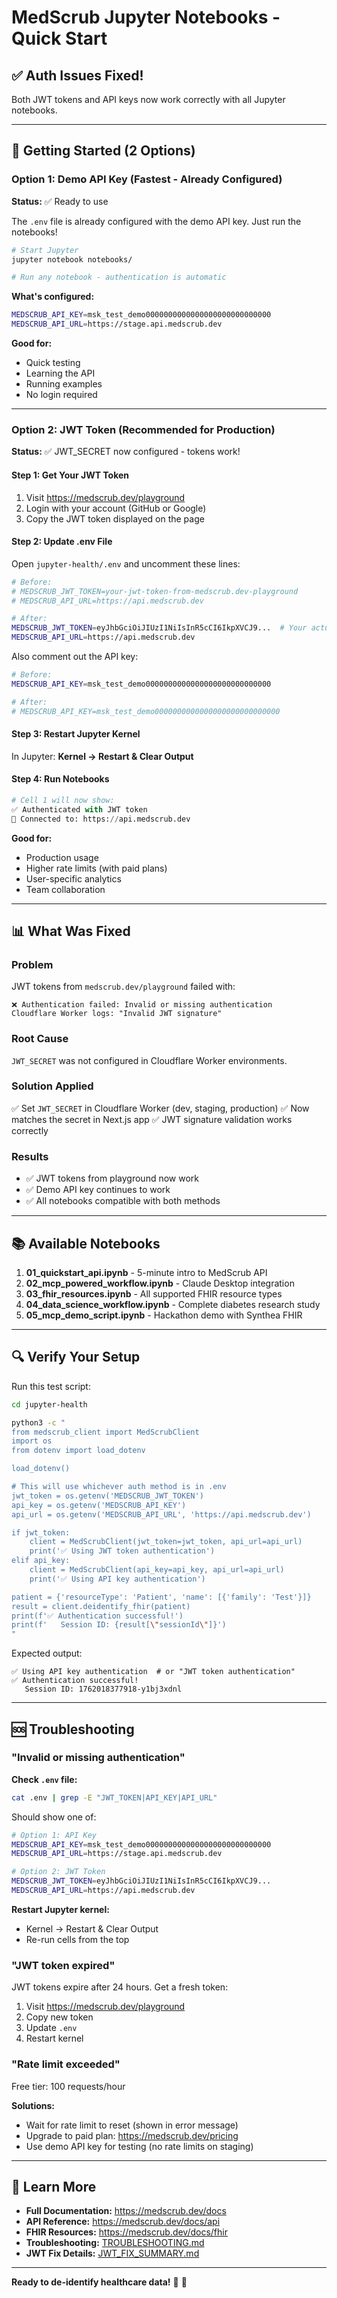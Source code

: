# MedScrub Jupyter Notebooks - Quick Start

## ✅ Auth Issues Fixed!

Both JWT tokens and API keys now work correctly with all Jupyter notebooks.

---

## 🚀 Getting Started (2 Options)

### Option 1: Demo API Key (Fastest - Already Configured)

**Status:** ✅ Ready to use

The `.env` file is already configured with the demo API key. Just run the notebooks!

```bash
# Start Jupyter
jupyter notebook notebooks/

# Run any notebook - authentication is automatic
```

**What's configured:**
```bash
MEDSCRUB_API_KEY=msk_test_demo0000000000000000000000000000
MEDSCRUB_API_URL=https://stage.api.medscrub.dev
```

**Good for:**
- Quick testing
- Learning the API
- Running examples
- No login required

---

### Option 2: JWT Token (Recommended for Production)

**Status:** ✅ JWT_SECRET now configured - tokens work!

#### Step 1: Get Your JWT Token

1. Visit https://medscrub.dev/playground
2. Login with your account (GitHub or Google)
3. Copy the JWT token displayed on the page

#### Step 2: Update .env File

Open `jupyter-health/.env` and uncomment these lines:

```bash
# Before:
# MEDSCRUB_JWT_TOKEN=your-jwt-token-from-medscrub.dev-playground
# MEDSCRUB_API_URL=https://api.medscrub.dev

# After:
MEDSCRUB_JWT_TOKEN=eyJhbGciOiJIUzI1NiIsInR5cCI6IkpXVCJ9...  # Your actual token
MEDSCRUB_API_URL=https://api.medscrub.dev
```

Also comment out the API key:

```bash
# Before:
MEDSCRUB_API_KEY=msk_test_demo0000000000000000000000000000

# After:
# MEDSCRUB_API_KEY=msk_test_demo0000000000000000000000000000
```

#### Step 3: Restart Jupyter Kernel

In Jupyter: **Kernel → Restart & Clear Output**

#### Step 4: Run Notebooks

```python
# Cell 1 will now show:
✅ Authenticated with JWT token
📡 Connected to: https://api.medscrub.dev
```

**Good for:**
- Production usage
- Higher rate limits (with paid plans)
- User-specific analytics
- Team collaboration

---

## 📊 What Was Fixed

### Problem
JWT tokens from `medscrub.dev/playground` failed with:
```
❌ Authentication failed: Invalid or missing authentication
Cloudflare Worker logs: "Invalid JWT signature"
```

### Root Cause
`JWT_SECRET` was not configured in Cloudflare Worker environments.

### Solution Applied
✅ Set `JWT_SECRET` in Cloudflare Worker (dev, staging, production)
✅ Now matches the secret in Next.js app
✅ JWT signature validation works correctly

### Results
- ✅ JWT tokens from playground now work
- ✅ Demo API key continues to work
- ✅ All notebooks compatible with both methods

---

## 📚 Available Notebooks

1. **01_quickstart_api.ipynb** - 5-minute intro to MedScrub API
2. **02_mcp_powered_workflow.ipynb** - Claude Desktop integration
3. **03_fhir_resources.ipynb** - All supported FHIR resource types
4. **04_data_science_workflow.ipynb** - Complete diabetes research study
5. **05_mcp_demo_script.ipynb** - Hackathon demo with Synthea FHIR

---

## 🔍 Verify Your Setup

Run this test script:

```bash
cd jupyter-health

python3 -c "
from medscrub_client import MedScrubClient
import os
from dotenv import load_dotenv

load_dotenv()

# This will use whichever auth method is in .env
jwt_token = os.getenv('MEDSCRUB_JWT_TOKEN')
api_key = os.getenv('MEDSCRUB_API_KEY')
api_url = os.getenv('MEDSCRUB_API_URL', 'https://api.medscrub.dev')

if jwt_token:
    client = MedScrubClient(jwt_token=jwt_token, api_url=api_url)
    print('✅ Using JWT token authentication')
elif api_key:
    client = MedScrubClient(api_key=api_key, api_url=api_url)
    print('✅ Using API key authentication')

patient = {'resourceType': 'Patient', 'name': [{'family': 'Test'}]}
result = client.deidentify_fhir(patient)
print(f'✅ Authentication successful!')
print(f'   Session ID: {result[\"sessionId\"]}')
"
```

Expected output:
```
✅ Using API key authentication  # or "JWT token authentication"
✅ Authentication successful!
   Session ID: 1762018377918-y1bj3xdnl
```

---

## 🆘 Troubleshooting

### "Invalid or missing authentication"

**Check `.env` file:**
```bash
cat .env | grep -E "JWT_TOKEN|API_KEY|API_URL"
```

Should show one of:
```bash
# Option 1: API Key
MEDSCRUB_API_KEY=msk_test_demo0000000000000000000000000000
MEDSCRUB_API_URL=https://stage.api.medscrub.dev

# Option 2: JWT Token
MEDSCRUB_JWT_TOKEN=eyJhbGciOiJIUzI1NiIsInR5cCI6IkpXVCJ9...
MEDSCRUB_API_URL=https://api.medscrub.dev
```

**Restart Jupyter kernel:**
- Kernel → Restart & Clear Output
- Re-run cells from the top

### "JWT token expired"

JWT tokens expire after 24 hours. Get a fresh token:
1. Visit https://medscrub.dev/playground
2. Copy new token
3. Update `.env`
4. Restart kernel

### "Rate limit exceeded"

Free tier: 100 requests/hour

**Solutions:**
- Wait for rate limit to reset (shown in error message)
- Upgrade to paid plan: https://medscrub.dev/pricing
- Use demo API key for testing (no rate limits on staging)

---

## 📖 Learn More

- **Full Documentation:** https://medscrub.dev/docs
- **API Reference:** https://medscrub.dev/docs/api
- **FHIR Resources:** https://medscrub.dev/docs/fhir
- **Troubleshooting:** [TROUBLESHOOTING.md](./TROUBLESHOOTING.md)
- **JWT Fix Details:** [JWT_FIX_SUMMARY.md](./JWT_FIX_SUMMARY.md)

---

**Ready to de-identify healthcare data!** 🏥 🤖
